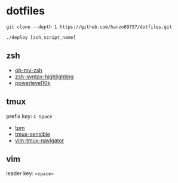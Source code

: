 # dotfiles

```shell
git clone --depth 1 https://github.com/hanzo89757/dotfiles.git

./deploy [zsh_script_name]
```

## zsh

 - [oh-my-zsh](https://github.com/robbyrussell/oh-my-zsh.git)
 - [zsh-syntax-highlighting](https://github.com/zsh-users/zsh-syntax-highlighting.git)
 - [powerlevel10k](https://github.com/romkatv/powerlevel10k)

## tmux

prefix key: `C-Space`

 - [tpm](https://github.com/tmux-plugins/tpm)
 - [tmux-sensible](https://github.com/tmux-plugins/tmux-sensible)
 - [vim-tmux-navigator](https://github.com/christoomey/vim-tmux-navigator)

## vim

leader key: `<space>`
